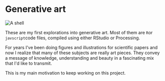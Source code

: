 # Generative art

![](/images/achatina02#358003.png "A shell")


These are my first explorations into generative art. Most of them are `R`or `javscript`code files, compiled using either RStudio or Processing. 

For years I've been doing figures and illustrations for scientific papers and now I realize that many of these subjects are really art pieces. They convey a message of knowledge, understanding and beauty in a fascinating mix that I'd like to transmit. 

This is my main motivation to keep working on this project.
